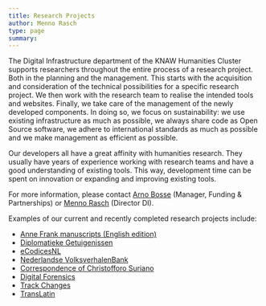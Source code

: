 ```yaml
---
title: Research Projects
author: Menno Rasch
type: page
summary:
---
```

The Digital Infrastructure department of the KNAW Humanities Cluster supports researchers throughout the entire process of a research project. Both in the planning and the management. This starts with the acquisition and consideration of the technical possibilities for a specific research project. We then work with the research team to realise the intended tools and websites. Finally, we take care of the management of the newly developed components. In doing so, we focus on sustainability: we use existing infrastructure as much as possible, we always share code as Open Source software, we adhere to international standards as much as possible and we make management as efficient as possible.

Our developers all have a great affinity with humanities research. They usually have years of experience working with research teams and have a good understanding of existing tools. This way, development time can be spent on innovation or expanding and improving existing tools.

For more information, please contact [Arno Bosse](mailto:arno.bosse@di.huc.knaw.nl) (Manager, Funding & Partnerships) or [Menno Rasch](mailto:menno.rasch@di.huc.knaw.nl) (Director DI).

Examples of our current and recently completed research projects include:

* [Anne Frank manuscripts (English edition)](https://www.annefrank.org/en/about-us/news-and-press/news/2021/9/28/digitised-manuscripts-available-entirely/)
* [Diplomatieke Getuigenissen](https://www.huygens.knaw.nl/en/projecten/diplomatic-witnesses/)
* [eCodicesNL](https://www.huygens.knaw.nl/en/projecten/ecodicesnl-2/)
* [Nederlandse VolksverhalenBank](https://www.verhalenbank.nl)
* [Correspondence of Christofforo Suriano](https://www.huygens.knaw.nl/en/projecten/correspondence-of-christofforo-suriano/)
* [Digital Forensics](https://www.huygens.knaw.nl/en/projecten/digital-forensics-for-historical-documents-2/)
* [Track Changes](https://www.huygens.knaw.nl/en/projecten/track-changes-2/)
* [TransLatin](https://translatin.nl)
